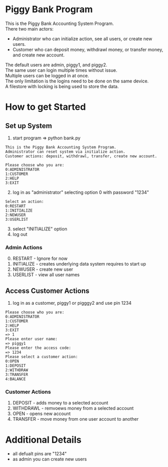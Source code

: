 # Piggy Bank Program
This is the Piggy Bank Accounting System Program.   
There two main actors:
- Administrator who can initialize action, see all users, or create new users.
- Customer who can deposit money, withdrawl money, or transfer money, and create new account.

The default users are admin, piggy1, and piggy2.   
The same user can login multiple times without issue.   
Multiple users can be logged in at once.    
The only limitation is the logins need to be done on the same device.   
A filestore with locking is being used to store the data.    

# How to get Started
## Set up System
1. start program => python bank.py
```
This is the Piggy Bank Accounting System Program.
Administrator can reset system via initialize action.
Customer actions: deposit, withdrawl, transfer, create new account.

Please choose who you are:
0:ADMINISTRATOR
1:CUSTOMER
2:HELP
3:EXIT
```   
2. log in as "administrator" selecting option 0 with password "1234"
```
Select an action:
0:RESTART
1:INITIALIZE
2:NEWUSER
3:USERLIST
```
3. select "INITIALIZE" option
4. log out

### Admin Actions
0. RESTART - Ignore for now
1. INITIALIZE - creates underlying data system requires to start up
2. NEWUSER - create new user
3. USERLIST - view all user names

## Access Customer Actions
1. log in as a customer, piggy1 or pigggy2 and use pin 1234
```
Please choose who you are:
0:ADMINISTRATOR
1:CUSTOMER
2:HELP
3:EXIT
=> 1
Please enter user name:
=> piggy1
Please enter the access code:
=> 1234
Please select a customer action:
0:OPEN
1:DEPOSIT
2:WITHDRAW
3:TRANSFER
4:BALANCE
```
### Customer Actions
1. DEPOSIT - adds money to a selected account
2. WITHDRAWL - remvoews money from a selected account
3. OPEN - opens new account
4. TRANSFER - move money from one user account to another

# Additional Details
- all defualt pins are "1234"
- as admin you can create new users
